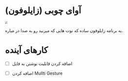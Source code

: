 # آوای چوبی (زایلوفون)

<img src="/Users/mohsen/Desktop/Screen Shot 2021-02-06 at 13.15.37.png" style="zoom:50%;" />

یه برنامه زایلوفون ساده که نوت هایی که میزنید رو به صدا در میاره.



# کارهای آینده

- [ ] اضافه کردن قابلیت نوشتن به فایل

- [ ] اضافه کردن Mullti Gesture

  